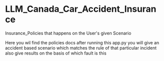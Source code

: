 # LLM_Canada_Car_Accident_Insurance
Insurance_Policies that happens on the User's given Scenario

Here you wil find the policies docs after running this app.py you will give an accident based scenario which matches the rule of that particular incident
also give results on the basis of which fault is this


